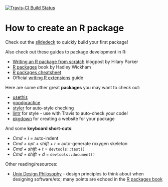 [![Travis-CI Build Status](https://travis-ci.org/isteves/r-pkg-intro.svg?branch=master)](https://travis-ci.org/isteves/r-pkg-intro)

# How to create an R package

Check out the [slidedeck](https://isteves.github.io/r-pkg-intro/Presentation.html#/) to quickly build your first package! 

Also check out these guides to package development in R:

- [Writing an R package from scratch](https://hilaryparker.com/2014/04/29/writing-an-r-package-from-scratch/) blogpost by Hilary Parker
- [R packages](http://r-pkgs.had.co.nz/) book by Hadley Wickham
- [R packages cheatsheet](https://www.rstudio.com/wp-content/uploads/2015/03/devtools-cheatsheet.pdf)
- Official [writing R extensions](https://cran.r-project.org/doc/manuals/R-exts.html#Creating-R-packages) guide

Here are some other great **packages** you may want to check out:

- [usethis](https://github.com/r-lib/usethis) 
- [goodpractice](https://github.com/MangoTheCat/goodpractice) 
- [styler](https://github.com/r-lib/styler) for auto-style checking
- [lintr](https://github.com/jimhester/lintr) for style - use with Travis to auto-check your code!
- [pkgdown](https://github.com/r-lib/pkgdown) for creating a website for your package

And some **keyboard short-cuts**:

- *Cmd + i* = auto-indent
- *Cmd + opt + shift + r* = auto-generate roxygen skeleton
- *Cmd + shift + t* = `devtools::test()`
- *Cmd + shift + d* = `devtools::document()`

Other reading/resources:

- [Unix Design Philosophy](http://wiki.c2.com/?UnixDesignPhilosophy) - design principles to think about when designing software/etc; many points are echoed in the [R packages book](http://r-pkgs.had.co.nz/)
